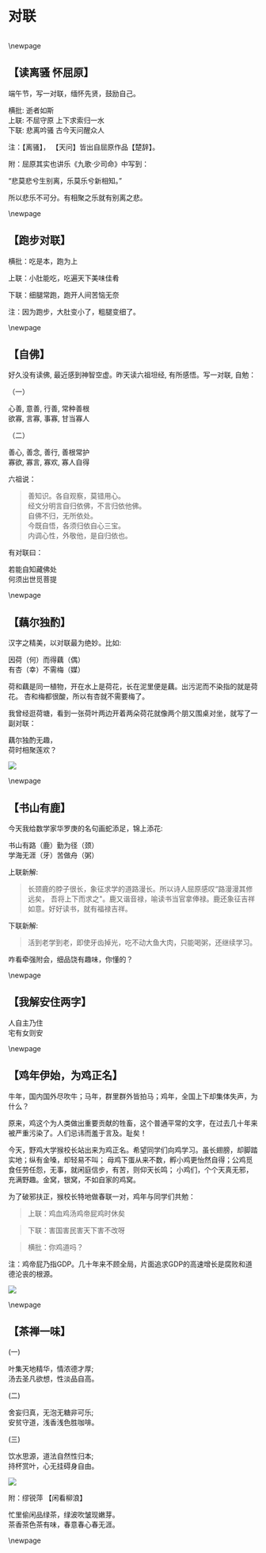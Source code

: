 # 对联

```{tableofcontents}
```

\newpage

## 【读离骚 怀屈原】

端午节，写一对联，缅怀先贤，鼓励自己。

横批: 逝者如斯  
上联: 不屈守原 上下求索归一水  
下联: 悲离吟骚 古今天问醒众人

注：【离骚】， 【天问】皆出自屈原作品【楚辞】。

附：屈原其实也讲乐《九歌·少司命》中写到：

“悲莫悲兮生别离，乐莫乐兮新相知。”

所以悲乐不可分。有相聚之乐就有别离之悲。


\newpage

## 【跑步对联】

横批：吃是本，跑为上 

上联：小肚能吃，吃遍天下美味佳肴  

下联：细腿常跑，跑开人间苦恼无奈 

注：因为跑步，大肚变小了，粗腿变细了。


\newpage

## 【自佛】

好久没有读佛, 最近感到神智空虚。昨天读六祖坦经, 有所感悟。写一对联, 自勉：

（一）

心善, 意善, 行善, 常种善根  
欲寡, 言寡, 事寡, 甘当寡人

（二）

善心, 善念, 善行, 善根常护  
寡欲, 寡言, 寡欢, 寡人自得


六祖说：

> 善知识。各自观察，莫错用心。  
> 经文分明言自归依佛，不言归依他佛。  
> 自佛不归，无所依处。  
> 今既自悟，各须归依自心三宝。  
> 内调心性，外敬他，是自归依也。

有对联曰：

若能自知藏佛处  
何须出世觅菩提

\newpage

## 【藕尔独酌】

汉字之精美，以对联最为绝妙。比如:

因荷（何）而得藕（偶）   
有杏（幸）不需梅（媒）

荷和藕是同一植物，开在水上是荷花，长在泥里便是藕。出污泥而不染指的就是荷花。
杏和梅都很酸，所以有杏就不需要梅了。

我曾经逛荷塘，看到一张荷叶两边开着两朵荷花就像两个朋又围桌对坐，就写了一副对联：

藕尔独酌无趣，   
荷时相聚莲欢？

![](src/01_classic_poems/06_dui_lian/04.jpg)

\newpage

## 【书山有鹿】

今天我给数学家华罗庚的名句画蛇添足，锦上添花:

书山有路（鹿）勤为径（颈）    
学海无涯（牙）苦做舟（粥） 

上联新解: 

> 长颈鹿的脖子很长，象征求学的道路漫长。所以诗人屈原感叹“路漫漫其修远矣，
> 吾将上下而求之"。鹿又谐音禄，喻读书当官拿俸禄。鹿还象征吉祥如意。好好读书，就有福禄吉祥。

下联新解: 

> 活到老学到老，即使牙齿掉光，吃不动大鱼大肉，只能喝粥，还继续学习。     

咋看牵强附会，细品饶有趣味，你懂的？ 

\newpage

## 【我解安住两字】

人自主乃住  
宅有女则安

\newpage

## 【鸡年伊始，为鸡正名】

牛年，国内国外尽吹牛；马年，群里群外皆拍马；鸡年，全国上下却集体失声，为什么？

原来，鸡这个为人类做出重要贡献的牲畜，这个普通平常的文字，在过去几十年来被严重污染了。人们忌讳而羞于言及。耻矣！

今天，野鸡大学猴校长站出来为鸡正名。希望同学们向鸡学习。虽长翅膀，却脚踏实地；纵有金嗓，却轻易不叫；
母鸡下蛋从来不数，孵小鸡更怡然自得；公鸡觅食任劳任怨，无事，就闲庭信步，有苦，则仰天长鸣；
小鸡们，个个天真无邪，充满野趣。金窝，银窝，不如自家的鸡窝。

为了破邪扶正，猴校长特地做春联一对，鸡年与同学们共勉：

> 上联：鸡血鸡汤鸡帝屁鸡时休矣

> 下联：害国害民害天下害不改呀

> 横批：你鸡道吗？

注：鸡帝屁乃指GDP。几十年来不顾全局，片面追求GDP的高速增长是腐败和道德沦丧的根源。

![](src/01_classic_poems/06_dui_lian/07.png)

\newpage

## 【茶禅一味】

(一)

叶集天地精华，情浓德才厚;  
汤去圣凡欲想，性淡品自高。

(二)

舍妄归真，无泡无糖非可乐;  
安贫守道，浅香浅色胜咖啡。

(三)

饮水思源，道法自然性归本;  
持杯赏叶，心无挂碍身自由。

![](src/01_classic_poems/06_dui_lian/08.jpg)

附：缪锐萍 【闲看柳浪】

忙里偷闲品绿茶，绿波吹皱现嫩芽。  
茶香茶色茶有味，春意春心春无涯。

\newpage

